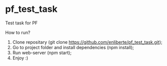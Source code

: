 # pf_test_task
Test task for PF

How to run?
1) Clone repositary (git clone https://github.com/enliberte/pf_test_task.git);
2) Go to project folder and install dependencies (npm install);
3) Run web-server (npm start);
4) Enjoy :)
